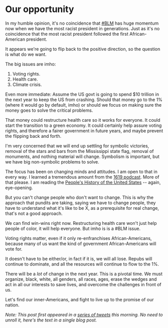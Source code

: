 # Our opportunity
In my humble opinion, it's no coincidence that <a href="https://twitter.com/hashtag/BLM?src=hashtag_click">#BLM</a> has huge momentum now when we have the most racist president in generations. Just as it's no coincidence that the most racist president followed the first African-American president. 

It appears we're going to flip back to the positive direction, so the question is what do we want.

The big issues are imho:    
1. Voting rights.  
2. Health care.  
3. Climate crisis.

Even more immediate: Assume the US govt is going to spend $10 trillion in the next year to keep the US from crashing. Should that money go to the 1% (where it would go by default, imho) or should we focus on making sure the money goes to solve the critical problems.

That money could restructure health care so it works for everyone. It could start the transition to a green economy. It could certainly help assure voting rights, and therefore a fairer government in future years, and maybe prevent the flipping back and forth.

I'm very concerned that we will end up settling for symbolic victories, removal of the stars and bars from the Mississippi state flag, removal of monuments, and nothing material will change. Symbolism is important, but we have big non-symbolic problems to solve.

The focus has been on changing minds and attitudes. I am open to that in every way. I learned a tremendous amount from the <a href="https://www.nytimes.com/2020/01/23/podcasts/1619-podcast.html">1619 podcast</a>. More of that please. I am reading the <a href="https://www.amazon.com/dp/B0030MR076/ref=dp-kindle-redirect?_encoding=UTF8&btkr=1">People's History of the United States</a> -- again, eye-opening.

But you can't change people who don't want to change. This is why the approach that pundits are taking, saying we have to change people, they have to understand what it's like to be X, as a prerequisite for real change, that's not a good approach.

We can find win-wins right now. Restructuring health care won't just help people of color, it will help everyone. But imho is is a #BLM issue.

Voting rights matter, even if it only re-enfranchises African-Americans, because many of us want the kind of government African-Americans will vote for.

It doesn't have to be either/or, in fact if it is, we will all lose. Repubs will continue to dominate, and all the resources will continue to flow to the 1%.

There will be a <i>lot</i> of change in the next year. This is a pivotal time. We must organize, black, white, all genders, all races, ages, erase the wedges and act in all our interests to save lives, and overcome the challenges in front of us.

Let's find our inner-Americans, and fight to live up to the promise of our nation.

<i>Note: This post first appeared in a <a href="https://twitter.com/davewiner/status/1277220379669467136">series of tweets</a> this morning. No need to unroll it, here's the text in a single blog post. </i>

